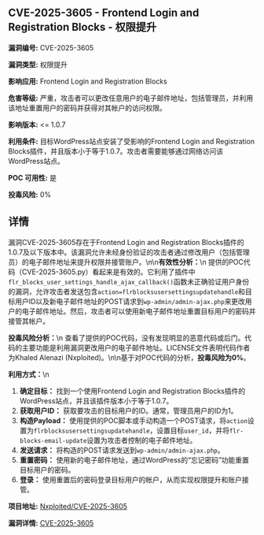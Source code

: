 ## CVE-2025-3605 - Frontend Login and Registration Blocks - 权限提升

**漏洞编号:** CVE-2025-3605

**漏洞类型:** 权限提升

**影响应用:** Frontend Login and Registration Blocks

**危害等级:** 严重，攻击者可以更改任意用户的电子邮件地址，包括管理员，并利用该地址重置用户的密码并获得对其帐户的访问权限。

**影响版本:** <= 1.0.7

**利用条件:** 目标WordPress站点安装了受影响的Frontend Login and Registration Blocks插件，并且版本小于等于1.0.7。攻击者需要能够通过网络访问该WordPress站点。

**POC 可用性:** 是

**投毒风险:** 0%

## 详情

漏洞CVE-2025-3605存在于Frontend Login and Registration Blocks插件的1.0.7及以下版本中。该漏洞允许未经身份验证的攻击者通过修改用户（包括管理员）的电子邮件地址来提升权限并接管账户。\n\n**有效性分析：**\n
提供的POC代码（CVE-2025-3605.py）看起来是有效的。它利用了插件中`flr_blocks_user_settings_handle_ajax_callback()`函数未正确验证用户身份的漏洞，允许攻击者发送包含`action=flrblocksusersettingsupdatehandle`和目标用户ID以及新电子邮件地址的POST请求到`wp-admin/admin-ajax.php`来更改用户的电子邮件地址。然后，攻击者可以使用新电子邮件地址重置目标用户的密码并接管其帐户。

**投毒风险分析：**\n
查看了提供的POC代码，没有发现明显的恶意代码或后门。代码的主要功能是利用漏洞更改用户的电子邮件地址。LICENSE文件表明代码作者为Khaled Alenazi (Nxploited)。\n\n基于对POC代码的分析，**投毒风险为0%**。

**利用方式：**\n
1.  **确定目标：** 找到一个使用Frontend Login and Registration Blocks插件的WordPress站点，并且该插件版本小于等于1.0.7。
2.  **获取用户ID：** 获取要攻击的目标用户的ID。通常，管理员用户的ID为1。
3.  **构造Payload：** 使用提供的POC脚本或手动构造一个POST请求，将`action`设置为`flrblocksusersettingsupdatehandle`，设置目标`user_id`，并将`flr-blocks-email-update`设置为攻击者控制的电子邮件地址。
4.  **发送请求：** 将构造的POST请求发送到`wp-admin/admin-ajax.php`。
5.  **重置密码：** 使用新的电子邮件地址，通过WordPress的“忘记密码”功能重置目标用户的密码。
6.  **登录：** 使用重置后的密码登录目标用户的帐户，从而实现权限提升和账户接管。

**项目地址:** [Nxploited/CVE-2025-3605](https://github.com/Nxploited/CVE-2025-3605)

**漏洞详情:** [CVE-2025-3605](https://nvd.nist.gov/vuln/detail/CVE-2025-3605)